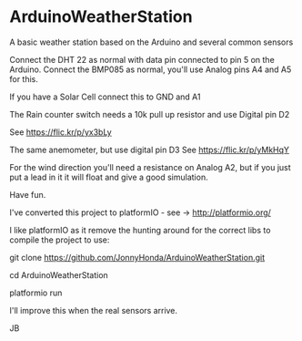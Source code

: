# ArduinoWeatherStation
A basic weather station based on the Arduino and several common sensors

Connect the DHT 22 as normal with data pin connected to pin 5 on the Arduino.
Connect the BMP085 as normal, you'll use Analog pins A4 and A5 for this.

If you have a Solar Cell connect this to GND and A1

The Rain counter switch needs a 10k pull up resistor and use Digital pin D2

See https://flic.kr/p/yx3bLy

The same anemometer, but use digital pin D3
See https://flic.kr/p/yMkHqY

For the wind direction you'll need a resistance on Analog A2, 
but if you just put a lead in it it will float and give a good simulation.

Have fun.

I've converted this project to platformIO - see -> http://platformio.org/

I like platformIO as it remove the hunting around for the correct libs to compile the project
to use:

git clone https://github.com/JonnyHonda/ArduinoWeatherStation.git

cd ArduinoWeatherStation

platformio run

I'll improve this when the real sensors arrive.

JB
